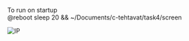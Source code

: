 To run on startup  
@reboot sleep 20 && ~/Documents/c-tehtavat/task4/screen

![IP](https://user-images.githubusercontent.com/56847548/109434220-eaafe100-7a1c-11eb-8cea-b41216b7583e.jpg)
